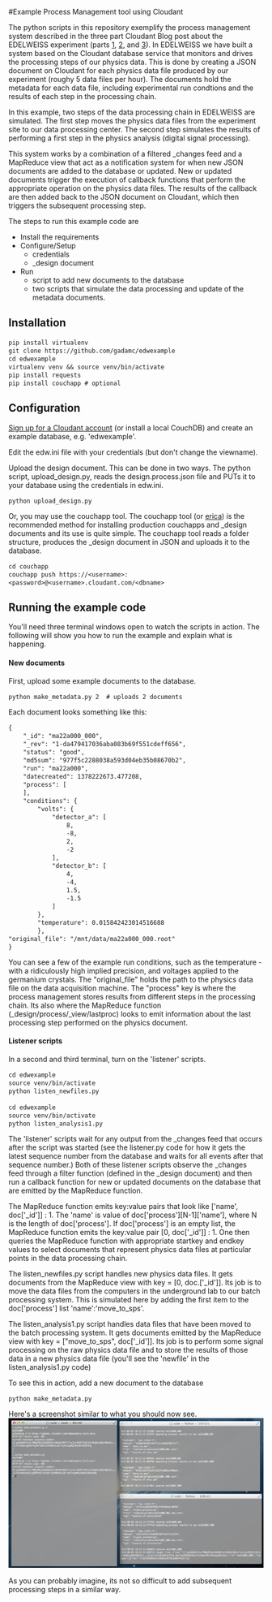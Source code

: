 #Example Process Management tool using Cloudant

The python scripts in this repository exemplify the process management system described in the three part Cloudant Blog post about the EDELWEISS experiment (parts [1](https://cloudant.com/blog/searching-for-dark-matter-with-cloudant-part-1/), [2](https://cloudant.com/blog/searching-for-dark-matter-with-cloudant-part2/), and [3](https://cloudant.com/blog/searching-for-dark-matter-with-cloudant-part3/)). In EDELWEISS we have built a system based on the Cloudant database service that monitors and drives the processing steps of our physics data. This is done by creating a JSON document on Cloudant for each physics data file produced by our experiment (roughy 5 data files per hour). The documents hold the metadata for each data file, including experimental run condtions and the results of each step in the processing chain. 

In this example, two steps of the data processing chain in EDELWEISS are simulated. The first step moves the physics data files from the experiment site to our data processing center. The second step simulates the results of performing a first step in the physics analysis (digital signal processing). 

This system works by a combination of a filtered _changes feed and a MapReduce view that act as a notification system for when new JSON documents are added to the database or updated. New or updated documents trigger the execution of callback functions that perform the appropriate operation on the physics data files. The results of the callback are then added back to the JSON document on Cloudant, which then triggers the subsequent processing step.

The steps to run this example code are

* Install the requirements
* Configure/Setup 
    * credentials 
    * _design document
* Run
    * script to add new documents to the database
    * two scripts that simulate the data processing and update of the metadata documents. 


## Installation

    pip install virtualenv 
    git clone https://github.com/gadamc/edwexample
    cd edwexample
    virtualenv venv && source venv/bin/activate
    pip install requests
    pip install couchapp # optional

## Configuration

[Sign up for a Cloudant account](https://cloudant.com/sign-up/) (or install a local CouchDB) and create an example database, e.g. 'edwexample'. 

Edit the edw.ini file with your credentials (but don't change the viewname).

Upload the design document. This can be done in two ways. The python script, upload_design.py, reads the design.process.json file and PUTs it to your database using the credentials in edw.ini.

    python upload_design.py

Or, you may use the couchapp tool. The couchapp tool (or [erica](https://github.com/benoitc/erica)) is the recommended method for installing production couchapps and _design documents and its use is quite simple. The couchapp tool reads a folder structure, produces the _design document in JSON and uploads it to the database.

    cd couchapp
    couchapp push https://<username>:<password>@<username>.cloudant.com/<dbname>

## Running the example code

You'll need three terminal windows open to watch the scripts in action. The following will show you how to run the example and explain what is happening. 

#### New documents

First, upload some example documents to the database. 

    python make_metadata.py 2  # uploads 2 documents

Each document looks something like this:

    {
        "_id": "ma22a000_000",
        "_rev": "1-da479417036aba083b69f551cdeff656",
        "status": "good",
        "md5sum": "977f5c2288038a593d04eb35b08670b2",
        "run": "ma22a000",
        "datecreated": 1378222673.477208,
        "process": [
        ],
        "conditions": {
            "volts": {
                "detector_a": [
                    8,
                    -8,
                    2,
                    -2
                ],
                "detector_b": [
                    4,
                    -4,
                    1.5,
                    -1.5
                ]
            },
            "temperature": 0.015842423014516688
            },
    "original_file": "/mnt/data/ma22a000_000.root"
    }

You can see a few of the example run conditions, such as the temperature - with a ridiculously high implied precision, and voltages applied to the germanium crystals. The "original_file" holds the path to the physics data file on the data acquisition machine.  The "process" key is where the process management stores results from different steps in the processing chain. Its also where the MapReduce function (_design/process/_view/lastproc) looks to emit information about the last processing step performed on the physics document. 

#### Listener scripts

In a second and third terminal, turn on the 'listener' scripts.

    cd edwexample
    source venv/bin/activate
    python listen_newfiles.py

    cd edwexample
    source venv/bin/activate
    python listen_analysis1.py

The 'listener' scripts wait for any output from the _changes feed that occurs after the script was started (see the listener.py code for how it gets the latest sequence number from the database and waits for all events after that sequence number.)  Both of these listener scripts observe the _changes feed through a filter function (defined in the _design document) and then run a callback function for new or updated documents on the database that are emitted by the MapReduce function. 

The MapReduce function emits key:value pairs that look like ['name', doc['_id']] : 1. The 'name' is value of doc['process'][N-1]['name'], where N is the length of doc['process']. If doc['process'] is an empty list, the MapReduce function emits the key:value pair [0, doc['_id']] : 1. One then queries the MapReduce function with appropriate startkey and endkey values to select documents that represent physics data files at particular points in the data processing chain. 

The listen_newfiles.py script handles new physics data files. It gets documents from the MapReduce view with key = [0, doc.['_id']]. Its job is to move the data files from the computers in the underground lab to our batch processing system. This is simulated here by adding the first item to the doc['process'] list 'name':'move_to_sps'.

The listen_analysis1.py script handles data files that have been moved to the batch processing system. It gets documents emitted by the MapReduce view with key = ["move_to_sps", doc['_id']]. Its job is to perform some signal processing on the raw physics data file and to store the results of those data in a new physics data file (you'll see the 'newfile' in the listen_analysis1.py code)

To see this in action, add a new document to the database

    python make_metadata.py

Here's a screenshot similar to what you should now see.
![Push data and response](push_new_docs.jpg)


As you can probably imagine, its not so difficult to add subsequent processing steps in a similar way. 




